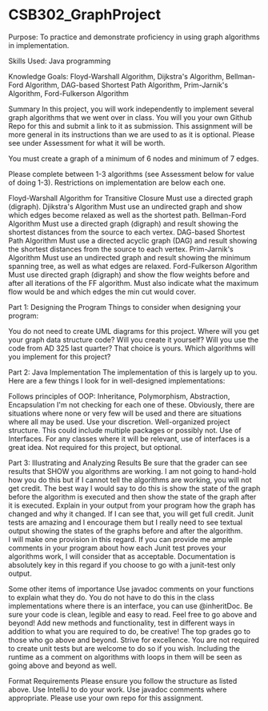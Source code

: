# CSB302_GraphProject
Purpose: To practice and demonstrate proficiency in using graph algorithms in implementation.

Skills Used: Java programming

Knowledge Goals: Floyd-Warshall Algorithm, Dijkstra's Algorithm, Bellman-Ford Algorithm, DAG-based Shortest Path Algorithm, Prim-Jarnik's Algorithm, Ford-Fulkerson Algorithm

 

Summary
In this project, you will work independently to implement several graph algorithms that we went over in class. You will you your own Github Repo for this and submit a link to it as submission. This assignment will be more general in its instructions than we are used to as it is optional. Please see under Assessment for what it will be worth.

You must create a graph of a minimum of 6 nodes and minimum of 7 edges.

Please complete between 1-3 algorithms (see Assessment below for value of doing 1-3). Restrictions on implementation are below each one.

Floyd-Warshall Algorithm for Transitive Closure
Must use a directed graph (digraph).
Djikstra's Algorithm
Must use an undirected graph and show which edges become relaxed as well as the shortest path.
Bellman-Ford Algorithm
Must use a directed graph (digraph) and result showing the shortest distances from the source to each vertex.
DAG-based Shortest Path Algorithm
Must use a directed acyclic graph (DAG) and result showing the shortest distances from the source to each vertex.
Prim-Jarnik's Algorithm
Must use an undirected graph and result showing the minimum spanning tree, as well as what edges are relaxed.
Ford-Fulkerson Algorithm
Must use directed graph (digraph) and show the flow weights before and after all iterations of the FF algorithm. Must also indicate what the maximum flow would be and which edges the min cut would cover.
 

Part 1: Designing the Program
Things to consider when designing your program:

You do not need to create UML diagrams for this project.
Where will you get your graph data structure code? Will you create it yourself? Will you use the code from AD 325 last quarter? That choice is yours.
Which algorithms will you implement for this project?
 

Part 2: Java Implementation
The implementation of this is largely up to you. Here are a few things I look for in well-designed implementations:

Follows principles of OOP: Inheritance, Polymorphism, Abstraction, Encapsulation
I'm not checking for each one of these. Obviously, there are situations where none or very few will be used and there are situations where all may be used. Use your discretion.
Well-organized project structure.
This could include multiple packages or possibly not. 
Use of Interfaces.
For any classes where it will be relevant, use of interfaces is a great idea. Not required for this project, but optional.
 

Part 3: Illustrating and Analyzing Results
Be sure that the grader can see results that SHOW you algorithms are working.
I am not going to hand-hold how you do this but if I cannot tell the algorithms are working, you will not get credit.
The best way I would say to do this is show the state of the graph before the algorithm is executed and then show the state of the graph after it is executed. Explain in your output from your program how the graph has changed and why it changed. If I can see that, you will get full credit.
Junit tests are amazing and I encourage them but I really need to see textual output showing the states of the graphs before and after the algorithm.  
I will make one provision in this regard. If you can provide me ample comments in your program about how each Junit test proves your algorithms work, I will consider that as acceptable. Documentation is absolutely key in this regard if you choose to go with a junit-test only output.
 

Some other items of importance
Use javadoc comments on your functions to explain what they do. You do not have to do this in the class implementations where there is an interface, you can use @inheritDoc.
Be sure your code is clean, legible and easy to read.
Feel free to go above and beyond!  Add new methods and functionality, test in different ways in addition to what you are required to do, be creative! The top grades go to those who go above and beyond. Strive for excellence.
You are not required to create unit tests but are welcome to do so if you wish.
Including the runtime as a comment on algorithms with loops in them will be seen as going above and beyond as well.
 

Format Requirements
Please ensure you follow the structure as listed above. Use IntelliJ to do your work. Use javadoc comments where appropriate.
Please use your own repo for this assignment.
